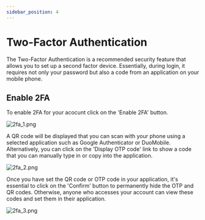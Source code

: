 ```yaml
---
sidebar_position: 4
---
```


# Two-Factor Authentication

The Two-Factor Authentication is a recommended security feature that allows you to set up a second factor device. Essentially, during login, it requires not only your password but also a code from an application on your mobile phone.

## Enable 2FA

To enable 2FA for your acocunt click on the 'Enable 2FA' button.

![2fa_1.png](/img/panel/v1/account/2fa_1.png)

A QR code will be displayed that you can scan with your phone using a selected application such as Google Authenticator or DuoMobile. Alternatively, you can click on the 'Display OTP code' link to show a code that you can manually type in or copy into the application.

![2fa_2.png](/img/panel/v1/account/2fa_2.png)

Once you have set the QR code or OTP code in your application, it's essential to click on the 'Confirm' button to permanently hide the OTP and QR codes. Otherwise, anyone who accesses your account can view these codes and set them in their application.

![2fa_3.png](/img/panel/v1/account/2fa_3.png)
